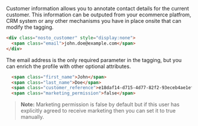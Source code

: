 Customer information allows you to annotate contact details for the current customer. This information can be outputed from your ecommerce platfrom, CRM system or any other mechanisms you have in place onsite that can modify the tagging.

```html
<div class="nosto_customer" style="display:none">
  <span class="email">john.doe@example.com</span>
</div>
```

The email address is the only required parameter in the tagging, but you can enrich the profile with other optional attributes.

```html
  <span class="first_name">John</span>
  <span class="last_name">Doe</span>
  <span class="customer_reference">e18daf14-d715-4d77-82f2-93eceb4ae1ef</span>               
  <span class="marketing_permission">false</span>
```

> **Note:** Marketing permission is false by default but if this user has explicitly agreed to receive marketing 
> then you can set it to true manually.